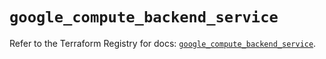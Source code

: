 # `google_compute_backend_service`

Refer to the Terraform Registry for docs: [`google_compute_backend_service`](https://registry.terraform.io/providers/hashicorp/google/5.17.0/docs/resources/compute_backend_service).
